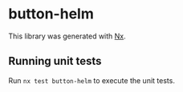 # button-helm

This library was generated with [Nx](https://nx.dev).


## Running unit tests

Run `nx test button-helm` to execute the unit tests.

